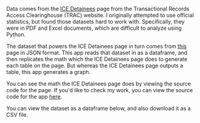 Data comes from the [ICE
Detainees](https://tracreports.org/immigration/detentionstats/pop_agen_table.html)
page from the Transactional Records Access Clearinghouse (TRAC) website. I
originally attempted to use official statistics, but found
those datasets hard to work with. Specifically, they were in PDF and
Excel documents, which are difficult to analyze using Python.

The dataset that powers the ICE Detainees page in turn comes from 
[this](https://tracreports.org/immigration/detentionstats/pop_agen_table.json)
page in JSON format. This app reads that dataset in as a dataframe, and then
replicates the math which the ICE Detainees page does to generate each table on
the page. But whereas the ICE Detainees page outputs a table, this
app generates a graph. 

You can see the math the ICE Detainees page does
by viewing the source code for the page. If you'd like to check my work, you can
view the source code for the app [here](https://github.com/arilamstein/immigration_enforcement).

You can view the dataset as a dataframe below, and also download it as a CSV file.
